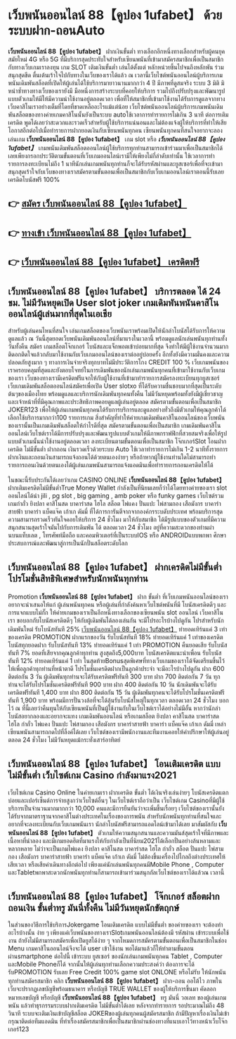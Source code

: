 # เว็บพนันออนไลน์ 88【คูปอง 1ufabet】  ด้วยระบบฝาก-ถอนAuto

**เว็บพนันออนไลน์ 88【คูปอง 1ufabet】** ฝากเงินขั้นต่ำ  ทางเลือกอีกหนึ่งทางเลือกสำหรับผู้คนยุคสมัยใหม่ 4G หรือ 5G ที่มีบริการสุดประทับใจสำหรับเซียนพนันที่เข้ามาสมัครสมาชิกเพื่อเป็นสมาชิกกับทางเว็บเกมเราลงทุน เกม SLOT  เติมเงินขั้นต่ำ เล่นได้ตั้งแต่ หลักหน่วยขึ้นไปจนถึงหลักพัน ร่วมสนุกสุดขีด ตื่นเต้นเร้าใจไปกับทางในเว็บของเราได้แล้ว ณ เวลานี้เว็บไซต์พนันออนไลน์ผู้บริการเกมพนันเดิมพันสล็อตที่เปิดให้ผู้เล่นได้ใช้บริการมายาวนานมากกว่า 4 ปี มีภาพที่ดูสมจริง ระบบ 3 มิติ
มิหนำซ้ำทางทางเว็บของเรายังมี มือหนึ่งการสร้างระบบที่คอยให้บริการ  รวมไปถึงปรับปรุงและพัฒนารูปแบบตัวเกมให้มีให้มีความน่าใช้งานอยู่ตลอดเวลา เพื่อที่ให้สมาชิกที่เข้ามาใช้งานได้รับการดูแลจากทางเว็บคาสิโนเราอย่างเต็มที่โดยที่ขาดเหลืออะไรแม้แต่น้อย เว็บไซต์พนันออนไลน์ผู้บริการเกมพนันเดิมพันสล็อตของทางค่ายเกมคาสิโนนั้นยังเป็นระบบ autoใช้เวลาการทำรายการไม่เกิน 3 นาที ต่อการเติมเครดิต พูดได้เลยว่าสะดวกและรวดเร็วสำหรับผู้ใช้บริการแน่นอนและไม่ต้องแจ้งผู้ให้บริการที่ทำให้เสียโอกาสอีกต่อไปเมื่อทำรายการฝากยอดเงินกับเซียนพนันทุกคน
เซียนพนันทุกคนที่สนใจอยากจะลองเล่นเกม **เว็บพนันออนไลน์ 88【คูปอง 1ufabet】** เกม slot  หรือ ***เว็บพนันออนไลน์ 88【คูปอง 1ufabet】*** เกมพนันเดิมพันสล็อตออนไลน์ผู้ใช้บริการทุกท่านสามารถเข้าร่วมมาเพื่อเป็นสมาชิกได้เลยเพียงกรอกประวัติตามขั้นตอนที่เว็บเกมออนไลน์เรามีให้เพียงไม่กี่ลำดับเท่านั้น ใช้เวลาการทำรายการลงทะเบียนไม่ถึง 1 นาทีนักเล่นเกมพนันทุกท่านก็จะได้รับรหัสผ่านและยูสเซอร์เพื่อที่จะเข้ามาสนุกสุดเร้าใจกับเว็บของทางเราสมัครตามขั้นตอนเพื่อเป็นสมาชิกกับเว็บเกมออนไลน์เราตอนนี้รับเลยเครดิตโบนัสฟรี 100%

## 👉 [สมัคร เว็บพนันออนไลน์ 88【คูปอง 1ufabet】](https://archa888.com/)
## 👉 [ทางเข้า เว็บพนันออนไลน์ 88【คูปอง 1ufabet】](https://archa888.com/)
## 👉 [เว็บพนันออนไลน์ 88【คูปอง 1ufabet】 เครดิตฟรี](https://archa888.com/)

## เว็บพนันออนไลน์ 88【คูปอง 1ufabet】 บริการตลอด ได้ 24 ชม. ไม่มีวันหยุดเปิด User slot joker เกมเดิมพันพนันคาสิโนออนไลน์ผู้เล่นมากที่สุดในเอเชีย

สำหรับผู้เล่นคนไหนที่สนใจ เล่นเกมสล็อตของเว็บพนันเราพร้อมเปิดให้นักล่าโบนัสได้รับการให้ความดูแลแล้ว ณ วันนี้สุดยอดเว็บพนันเดิมพันออนไลน์ที่มาแรงในเวลานี้ พร้อมดูแลนักเล่นพนันทุกท่านทั้งวันทั้งคืน สมัคร เกมสล็อตโจ๊กเกอร์ โบนัสและแจ็กพอตเข้าบ่อยมากที่สุด จึงทำให้มีผู้ใช้งานจำนวนมากติดอกติดใจแล้วกลับมาใช้งานกับเว็บเกมออนไลน์ของเราต่ออยู่บ่อยครั้ง อีกทั้งยังมีความมั่นคงและความปลอดภัยสูงมาก ๆ ทางการเงินจ่ายจริงทุกบาทไม่มีประวัติการโกง CREDIT 100 % เว็บเกมพนันของเราครอบคลุมที่สุดและยังตอบโจทย์ในการเดิมพันของนักเล่นเกมพนันทุกคนที่เข้ามาใช้งานกับเว็บเกมของเรา
เว็บของทางเรามีเครดิตฟรีแจกให้กับผู้ใช้งานที่เข้ามาทำรายการสมัครลงทะเบียนทุกยูสเซอร์ เว็บเกมเดิมพันสล็อตออนไลน์สมัครเพื่อเปิด User slotxo ที่ได้รับความชื่นชอบมากที่สุดเป็นระดับต้นๆของเมืองไทย พร้อมดูแลและบริการนักเดิมพันทุกคนทั้งคืน ไม่มีวันหยุดพร้อมทั้งยังมีผู้เชี่ยวชาญและเจ้าหน้าที่ที่มีคุณภาพและประสิทธิภาพคอยดูแลผู้เล่นอยู่ตลอด สมัครตามขั้นตอนเพื่อเป็นสมาชิก JOKER123 เพื่อให้ผู้เล่นเกมพนันทุกคนได้รับการบริการและดูแลอย่างทั่วถึงมีตัวเกมให้คุณลูกค้าได้เลือกใช้บริการมากกว่า100 รายการเกม
สิ่งสำคัญที่ทำให้ค่ายเกมเดิมพันคาสิโนออนไลน์ของเว็บพนันของเรานั้นเป็นเกมเดิมพันสล็อตให้กำไรดีที่สุด สมัครตามขั้นตอนเพื่อเป็นสมาชิก  เกมเดิมพันคาสิโนออนไลน์เว็บไซต์เราได้มีการปรับปรุงและพัฒนารูปแบบตัวเกมให้มีภาพกราฟฟิกที่สวยสมจริงเพื่อให้รูปแบบตัวเกมนั้นน่าใช้งานอยู่ตลอดเวลา ลงทะเบียนตามขั้นตอนเพื่อเป็นสมาชิก โจ๊กเกอร์Slot โอนฝากเครดิต ไม่มีขั้นต่ำ ฝากถอน เงินรวดเร็วด้วยระบบ Auto ใช้เวลาทำรายการไม่เกิน 1-2 นาทีทั้งรายการฝากเงินและถอนเงินสามารถแจ้งถอนได้ด้วยตนเองง่ายๆ หรือถ้าหากผู้ใช้งานท่านใดไม่สามารถทำรายการถอนเงินด้วยตนเองได้ผู้เล่นเกมพนันสามารถแจ้งแอดมินเพื่อทำรายการถอนเครดิตให้ได้

ในขณะนี้รับประกันได้เลยว่าเกม CASINO ONLINE **เว็บพนันออนไลน์ 88【คูปอง 1ufabet】** ฝากเติมเครดิตไม่มีขั้นต่ำTrue Money Wallet กำลังเป็นที่นิยมเลยก็ว่าได้โดยทางค่ายของเรา slot ออนไลน์ได้นำ  jili , pg slot , big gaming , amb poker หรือ funky games เว็บไซต์รวมเกมกำถั่ว  ยิงปลา คาสิโนสด บาคาร่าสด ไฮโล สล็อต ไพ่แคง ปั่นแปะ ไพ่สามกอง เสือมังกร บาคาร่าสายฟ้า บาคาร่า แบ็คแจ๊ค เก้าเก ดัมมี่ ที่ได้การการันตีจากจากองค์กรระบดับประเทศ พร้อมบริการสุดความสามารถรวดเร็วทันใจคอยให้บริการ 24 ชั่วโมง มาให้กับสมาชิก ได้มีรูปแบบของตัวเกมที่มีความสนุกสนานสุดเร้าใจมันไปกับการเดิมพัน ได้ ตลอดเวลา 24 ชั่วโมง อยู่ที่ความสะดวกของท่านผ่านบนแท็บเลต , โทรศัพท์มือถือ และคอมพิวเตอร์ที่เป็นระบบIOS หรือ ANDROIDแบบพกพา ศึกษาประสบการณ์และพัฒนาสู่การเป็นนักปั่นสล็อตระดับโลก

## เว็บพนันออนไลน์ 88【คูปอง 1ufabet】 ฝากเครดิตไม่มีขั้นต่ำ โปรโมชั่นสิทธิพิเศษสำหรับนักพนันทุกท่าน

 Promotion  **เว็บพนันออนไลน์ 88【คูปอง 1ufabet】** ฝาก ขั้นต่ำ ที่เว็บเกมพนันออนไลน์ของเราอยากจะนำเสนอให้แก่  ผู้เล่นพนันทุกคน หรือผู้เล่นที่กำลังค้นหาเว็บไซต์พนันที่มี โบนัสเครดิตดีๆ และการแจกแบบไม่กั๊ก ให้ค่ายเกมของเราเป็นอีกหนึ่งทางเลือกของเซียนพนัน slot ออนไลน์ เว็บคาสิโนเรา ขอบอกกับโบนัสเครดิตดีๆ ให้กับผู้เดิมพันได้ลองเล่นกัน จะมีโปรอะไรบ้างไปดูกัน
โปรสำหรับนักเดิมพันใหม่ รับโบนัสทันที 25% [เว็บพนันออนไลน์ 88【คูปอง 1ufabet】](https://archa888.com/) ทำยอดเทิร์นแค่ 3 เท่าของเครดิต
 PROMOTION ฝากแรกของวัน รับโบนัสทันที 18% ทำยอดเทิร์นแค่ 1 เท่าของเครดิต
โบนัสทุกยอดฝาก รับโบนัสทันที 13% ทำยอดเทิร์นแค่ 1 เท่า
 PROMOTION คืนยอดเสีย รับโบนัสทันที 7% ยอดที่เสียจากคุณลูกค้าทุกท่าน สูงสุดถึง5,000บาท
โบนัสเครดิตแนะนำเพื่อน รับโบนัสทันที 12% ทำยอดเทิร์นแค่ 1 เท่า
ในสุดท้ายBonusสุดพิเศษที่ทางเว็บเกมของเราได้จัดเตรียมขึ้นไว้ให้เพื่อลูกค้าทุกท่านที่หน้าตาดี โปรโมชั่นเครดิตฝากเป็นลูกค้าประจำ จะมีอะไรบ้างไปดูกัน
ฝาก 600 ติดต่อกัน 3 วัน ผู้เดิมพันทุกท่านจะได้รับเครดิตฟรีทันที 300 บาท
ฝาก 700 ติดต่อกัน 7 วัน ทุกท่านจะได้รับโปรโมชั่นเครดิตฟรีทันที 900 บาท
ฝาก 400 ติดต่อกัน 10 วัน นักเดิมพันจะได้รับเครดิตฟรีทันที 1,400 บาท
ฝาก 800 ติดต่อกัน 15 วัน ผู้เดิมพันทุกคนจะได้รับโปรโมชั่นเครดิตฟรีทันที 1,900 บาท
พร้อมมีการปั่นวงล้อที่จะได้ลุ้นรับโบนัสใหญ่ในทุกเวลา ตลอดเวลา 24 ชั่วโมง บอกไว้ ณ ที่นี้เลยว่าคืนทุนให้กับเซียนพนันที่เป็นผู้ใช้งานกับในเว็บไซต์เราได้อย่างไม่มีอั้น หากว่านักล่าโบนัสอยากลองและอยากจะแทง เกมเดิมพันออนไลน์ หรือเกมสล็อต ยิงปลา คาสิโนสด บาคาร่าสด ไฮโล กำถั่ว ไพ่แคง ปั่นแปะ ไพ่สามกอง เสือมังกร บาคาร่าสายฟ้า บาคาร่า แบ็คแจ๊ค เก้าเก ดัมมี่ เหล่าเซียนพนันสามารถกดไปที่ลิ้งค์ได้เลย เว็บไซต์ของเรามีพนักงานและทีมงานคอยให้คำปรึกษาให้ผู้เล่นอยู่ ตลอด 24 ชั่วโมง ไม่มีวันหยุดแม้กระทั่งเสาร์อาทิตย์

## เว็บพนันออนไลน์ 88【คูปอง 1ufabet】 โอนเติมเครดิต แบบไม่มีขั้นต่ำ  เว็บไซต์เกม Casino กำลังมาแรง2021

เว็บไซต์เกม  Casino Online ในค่ายเกมเรา ฝากเครดิต ขั้นต่ำ ได้เงินจริงเล่นง่ายๆ โบนัสเครดิตแตกบ่อยและเปอร์เซ็นต์การจ่ายสูงกว่าเว็บไซต์อื่นๆ ในเว็บไซต์เราถือว่าเป็น เว็บไซต์เกม Casinoที่มีผู้ใช้บริการเป็นจำนวนมากมากกว่า 10,000 คนและมีการยืนยันว่าจะเพิ่มขึ้นเรื่อยๆ เว็บไซต์ของเรานั้นยังได้รับจากมาตราฐานจากคาสิโนต่างประเทศในเรื่องของการพนัน สำหรับนักพนันทุกท่านที่สนใจและอยากที่จะลงทะเบียนกับเว็บเกมพนันเรา นักล่าโบนัสฟรีสามารถแอดไลน์เข้ามาได้เลย
	มาสัมผัสกับ **เว็บพนันออนไลน์ 88【คูปอง 1ufabet】** ตัวเกมให้ความสนุกสนานและความมันส์สุดเร้าใจที่มีภาพและเนื้อหาที่น่าลอง และมีเกมยอดฮิตที่มาแรงให้กับกำลังเป็นที่นิยม2021ได้เลือกปั่นอย่างล้นหลามและหลากหลาย  ไม่ว่าจะเป็นเกมไพ่แคง  ยิงปลา คาสิโนสด บาคาร่าสด ไฮโล กำถั่ว สล็อต ปั่นแปะ ไพ่สามกอง เสือมังกร บาคาร่าสายฟ้า บาคาร่า แบ็คแจ๊ค เก้าเก ดัมมี่ ไม่ต้องขึ้นเครื่องไปไกลถึงต่างประเทศให้เสียเวลา หรือเสียค่าเดินทางอีกต่อไป เพียงแค่นักเล่นพนันทุกคนมีMobile Phone , Computer และTabletพกพาสะดวกนักพนันทุกท่านก็สามารถเข้ามาร่วมสนุกกัลเว็บไซต์ของเราได้แล้วณ เวลานี้

## เว็บพนันออนไลน์ 88【คูปอง 1ufabet】 โจ๊กเกอร์ สล็อตฝากถอนเงิน ขั้นต่ำทรู มันนี่ทั้งคืน ไม่มีวันหยุดนักขัตฤกษ์

ในส่วนของวิธีการใช้บริการJokergame โอนเติมเครดิต แบบไม่มีขั้นต่ำ ของค่ายของเรา จะต้องทำอะไรบ้างนั้น ง่าย ๆ เพียงแค่เว็บพนันของทางเราSlotเกมพนันออนไลน์ต้องมี รหัสผ่าน เข้าระบบเพื่อใช้งาน ถ้ายังไม่มีสามารถสมัครเพื่อเปิดยูสได้ง่าย ๆ จากโหมดการสมัครตามขั้นตอนเพื่อเป็นสมาชิกในช่อง Menu เกมคาสิโนออนไลน์จึงจะได้ user เข้าใช้งาน พอได้มาแล้วก็ให้ทำตามขั้นตอนผ่านsmartphone ต่อไปนี้
เข้าระบบ ยูสเซอร์  ของนักเล่นเกมพนันทุกคน Tablet , Computer และMobile Phoneก็ได้
จากนั้นให้ผู้เล่นทุกท่านเลือกความประสงค์ว่า ต้องการจะได้รับPROMOTION รับเลย Free Credit 100% game slot ONLONE หรือไม่รับ
ให้นักพนันทุกท่านสมัครสมาชิก คลิก **เว็บพนันออนไลน์ 88【คูปอง 1ufabet】** ฝาก-ถอน ออโต้ไว ภาพในเว็บจะปรากฏเลขบัญชีพร้อมธนาคาร หรือบัญชี TRUE WALLET ของผู้ให้บริการขึ้นมา
คัดลอกหมายเลขบัญชี หรือบัญชี **เว็บพนันออนไลน์ 88【คูปอง 1ufabet】** ทรู มันนี่ วอเลท ของผู้เล่นเกมพนัน แล้วทำธุรกรรมระบบฝากเติมเครดิต ไม่มีขั้นต่ำได้เลย
หลังจากทำรายการ รอประมาณไม่ถึง 48 วินาที ระบบจะเติมเงินเข้าบัญชีสล็อต JOKERของผู้เล่นทุกคนผู้สมัครสมาชิก
ถ้ามีปัญหาเรื่องเงินไม่เข้า กรุณาติดต่อทีมแอดมิน ที่ทำเรื่องสมัครสมาชิกเพื่อเป็นสมาชิกผ่านช่องทางที่แนบเอาไว้ทางหน้าเว็บโจ๊กเกอร์123


